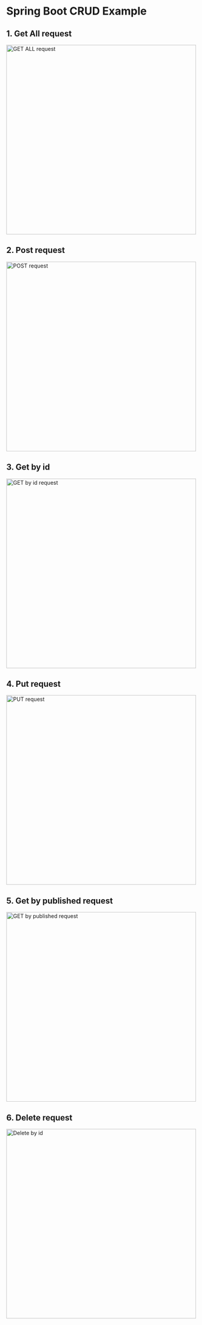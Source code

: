 # Spring Boot CRUD Example


<h2>1. Get All request</h2>
<img src="https://github.com/adityan150/spring-boot-training/springcrud/postman-ss/GET_ALL.png" alt="GET ALL request" width="500" height="500">

<h2>2. Post request</h2>
<img src="https://github.com/adityan150/spring-boot-training/springcrud/postman-ss/POST.png" alt="POST request" width="500" height="500">

<h2>3. Get by id</h2>
<img src="https://github.com/adityan150/spring-boot-training/springcrud/postman-ss/GET.png" alt="GET by id request" width="500" height="500">

<h2>4. Put request</h2>
<img src="https://github.com/adityan150/spring-boot-training/springcrud/postman-ss/PUT.png" alt="PUT request" width="500" height="500">

<h2>5. Get by published request</h2>
<img src="https://github.com/adityan150/spring-boot-training/springcrud/postman-ss/GET_PUBLISHED.png" alt="GET by published request" width="500" height="500">

<h2>6. Delete request</h2>
<img src="https://github.com/adityan150/spring-boot-training/springcrud/postman-ss/DELETE.png" alt="Delete by id" width="500" height="500">
